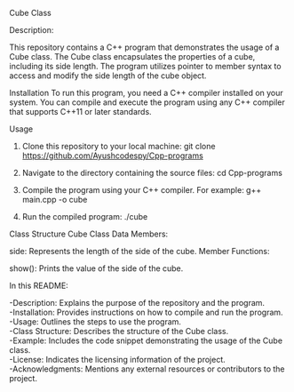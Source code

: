 Cube Class

Description:

This repository contains a C++ program that demonstrates the usage of a Cube class. The Cube class encapsulates the properties of a cube, including its side length. The program utilizes pointer to member syntax to access and modify the side length of the cube object.

Installation
To run this program, you need a C++ compiler installed on your system. You can compile and execute the program using any C++ compiler that supports C++11 or later standards.

Usage
1. Clone this repository to your local machine:
    git clone https://github.com/Ayushcodespy/Cpp-programs

2. Navigate to the directory containing the source files:
    cd Cpp-programs
   
3. Compile the program using your C++ compiler. For example:
    g++ main.cpp -o cube

4. Run the compiled program:
    ./cube
   
Class Structure
Cube Class
Data Members:

side: Represents the length of the side of the cube.
Member Functions:

show(): Prints the value of the side of the cube.

In this README:

-Description: Explains the purpose of the repository and the program. <br>
-Installation: Provides instructions on how to compile and run the program. <br>
-Usage: Outlines the steps to use the program. <br>
-Class Structure: Describes the structure of the Cube class. <br>
-Example: Includes the code snippet demonstrating the usage of the Cube class. <br>
-License: Indicates the licensing information of the project. <br>
-Acknowledgments: Mentions any external resources or contributors to the project.

